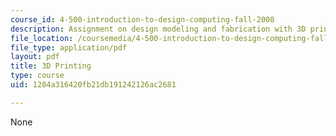 ```yaml
---
course_id: 4-500-introduction-to-design-computing-fall-2008
description: Assignment on design modeling and fabrication with 3D printing.
file_location: /coursemedia/4-500-introduction-to-design-computing-fall-2008/1284a316420fb21db191242126ac2681_assn5.pdf
file_type: application/pdf
layout: pdf
title: 3D Printing
type: course
uid: 1284a316420fb21db191242126ac2681

---
```

None